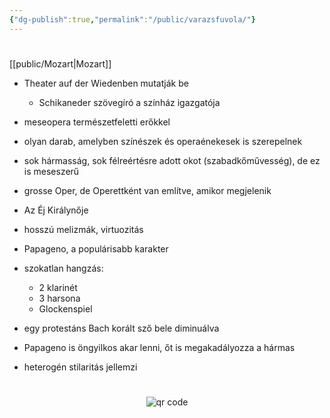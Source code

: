 ```yaml
---
{"dg-publish":true,"permalink":"/public/varazsfuvola/"}
---
```


#
[[public/Mozart\|Mozart]]

- Theater auf der Wiedenben mutatják be
	- Schikaneder szövegíró a színház igazgatója
- meseopera természetfeletti erőkkel
- olyan darab, amelyben színészek és operaénekesek is szerepelnek
- sok hármasság, sok félreértésre adott okot (szabadkőművesség), de ez is meseszerű
- grosse Oper, de Operettként van említve, amikor megjelenik

- Az Éj Királynője
- hosszú melizmák, virtuozitás
- Papageno, a populárisabb karakter
- szokatlan hangzás:
	- 2 klarinét
	- 3 harsona
	- Glockenspiel
- egy protestáns Bach korált sző bele diminuálva
- Papageno is öngyilkos akar lenni, őt is megakadályozza a hármas
- heterogén stilaritás jellemzi



#
<p style="text-align: center;"><img src="https://chart.googleapis.com/chart?cht=qr&chl=https://notes.andrasdenes.com/varazsfuvola&chs=180x180&choe=UTF-8&chld=L|2" alt="qr code"></p>

